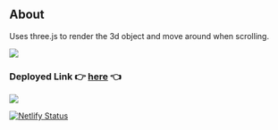 ## About 
Uses three.js to render the 3d object and move around when scrolling.

<a href="https://www.youtube.com/watch?v=dQw4w9WgXcQ"><img src="https://user-images.githubusercontent.com/73097560/115834477-dbab4500-a447-11eb-908a-139a6edaec5c.gif"></a>
### Deployed Link 👉 [here](https://imagineachair.netlify.app) 👈
<a href="https://www.youtube.com/watch?v=dQw4w9WgXcQ"><img src="https://user-images.githubusercontent.com/73097560/115834477-dbab4500-a447-11eb-908a-139a6edaec5c.gif"></a>

[![Netlify Status](https://api.netlify.com/api/v1/badges/12075568-ddb1-4eea-88d6-438f2ba1ea0e/deploy-status)](https://app.netlify.com/sites/imagineachair/deploys)
